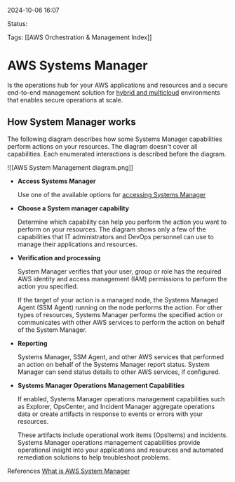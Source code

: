 2024-10-06 16:07

Status:

Tags:
[[AWS Orchestration & Management Index]]

# AWS Systems Manager

Is the operations hub for your AWS applications and resources and a secure end-to-end management solution for [hybrid and multicloud](https://docs.aws.amazon.com/systems-manager/latest/userguide/operating-systems-and-machine-types.html#supported-machine-types) environments that enables secure operations at scale.


## How System Manager works

The following diagram describes how some Systems Manager capabilities perform actions on your resources. The diagram doesn't cover all capabilities. Each enumerated interactions is described before the diagram.

![[AWS System Management diagram.png]]

- **Access Systems Manager**

	Use one of the available options for [accessing Systems Manager](https://docs.aws.amazon.com/systems-manager/latest/userguide/what-is-systems-manager.html#access-methods)

- **Choose a System manager capability**

	Determine which capability can help you perform the action you want to perform on your resources. The diagram shows only a few of the capabilities that IT administrators and DevOps personnel can use to manage their applications and resources.

- **Verification and processing**

	System Manager verifies that your user, group or role has the required AWS identity and access management (IAM) permissions to perform the action you specified.

	If the target of your action is a managed node, the Systems Managed Agent (SSM Agent) running on the node performs the action. For other types of resources, Systems Manager performs the specified action or communicates with other AWS services to perform the action on behalf of the System Manager.

- **Reporting**

	Systems Manager, SSM Agent, and other AWS services that performed an action on behalf of the Systems Manager report status. System Manager can send status details to other AWS services, if configured.

- **Systems Manager Operations Management Capabilities**

	If enabled, Systems Manager operations management capabilities such as Explorer, OpsCenter, and Incident Manager aggregate operations data or create artifacts in response to events or errors with your resources. 

	These artifacts include operational work items (OpsItems) and incidents. Systems Manager operations management capabilities provide operational insight into your applications and resources and automated remediation solutions to help troubleshoot problems.

References 
[What is AWS System Manager](https://docs.aws.amazon.com/systems-manager/latest/userguide/what-is-systems-manager.html)